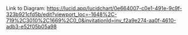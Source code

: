 Link to Diagram: https://lucid.app/lucidchart/0e664007-c0e1-491e-9c9f-323b921cfd5b/edit?viewport_loc=-1648%2C-719%2C3010%2C1669%2C0_0&invitationId=inv_f2a9e274-aa0f-4610-adb3-e52f05b05a98
